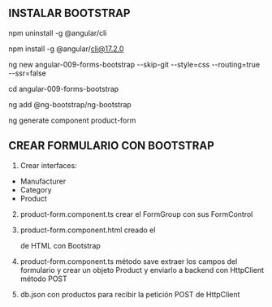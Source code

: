 
## INSTALAR BOOTSTRAP



npm uninstall -g @angular/cli

npm install -g @angular/cli@17.2.0

ng new angular-009-forms-bootstrap --skip-git --style=css --routing=true --ssr=false

cd angular-009-forms-bootstrap

ng add @ng-bootstrap/ng-bootstrap

ng generate component product-form


## CREAR FORMULARIO CON BOOTSTRAP

1. Crear interfaces:

* Manufacturer
* Category
* Product

2. product-form.component.ts crear el FormGroup con sus FormControl

3. product-form.component.html creado el <form> de HTML con Bootstrap

4. product-form.component.ts método save extraer los campos del formulario y crear un objeto Product y enviarlo a backend con HttpClient método POST

5. db.json con productos para recibir la petición POST de HttpClient